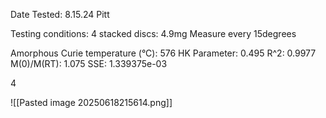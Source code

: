Date Tested: 8.15.24 Pitt

Testing conditions:
4 stacked discs: 4.9mg
Measure every 15degrees

Amorphous Curie temperature (°C): 576
HK Parameter: 0.495
R^2: 0.9977
M(0)/M(RT): 1.075
SSE: 1.339375e-03
<!-- PUBLISH STOP -->4
![[Pasted image 20250618215614.png]]